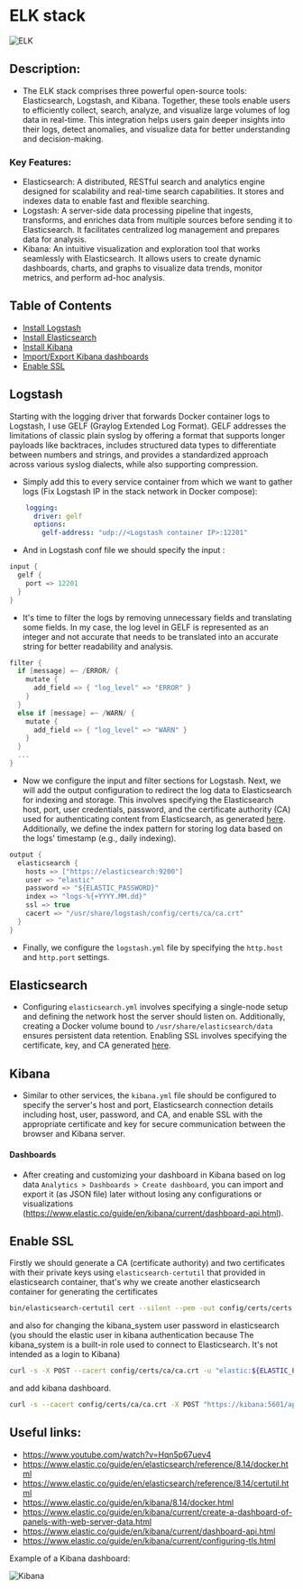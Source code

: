 # ELK stack

![ELK](./imgs/elk.png)

## Description: 
- The ELK stack comprises three powerful open-source tools: Elasticsearch, Logstash, and Kibana. Together, these tools enable users to efficiently collect, search, analyze, and visualize large volumes of log data in real-time. This integration helps users gain deeper insights into their logs, detect anomalies, and visualize data for better understanding and decision-making.
### Key Features:
- Elasticsearch: A distributed, RESTful search and analytics engine designed for scalability and real-time search capabilities. It stores and indexes data to enable fast and flexible searching.
- Logstash: A server-side data processing pipeline that ingests, transforms, and enriches data from multiple sources before sending it to Elasticsearch. It facilitates centralized log management and prepares data for analysis.
- Kibana: An intuitive visualization and exploration tool that works seamlessly with Elasticsearch. It allows users to create dynamic dashboards, charts, and graphs to visualize data trends, monitor metrics, and perform ad-hoc analysis.
## Table of Contents
- [Install Logstash](#Logstash)
- [Install Elasticsearch](#Elasticsearch)
- [Install Kibana](#Kibana)
- [Import/Export Kibana dashboards](#Dashboards)
- [Enable SSL](#Enable-SSL)

## Logstash
Starting with the logging driver that forwards Docker container logs to Logstash, I use GELF (Graylog Extended Log Format). GELF addresses the limitations of classic plain syslog by offering a format that supports longer payloads like backtraces, includes structured data types to differentiate between numbers and strings, and provides a standardized approach across various syslog dialects, while also supporting compression.
- Simply add this to every service container from which we want to gather logs (Fix Logstash IP in the stack network in Docker compose):
``` YAML
    logging:
      driver: gelf
      options:
        gelf-address: "udp://<Logstash container IP>:12201"
```
- And in Logstash conf file we should specify the input :
``` C
input {
  gelf {
    port => 12201
  }
}
```
- It's time to filter the logs by removing unnecessary fields and translating some fields. In my case, the log level in GELF is represented as an integer and not accurate that needs to be translated into an accurate string for better readability and analysis.
``` C
filter {
  if [message] =~ /ERROR/ {
    mutate {
      add_field => { "log_level" => "ERROR" }
    }
  }
  else if [message] =~ /WARN/ {
    mutate {
      add_field => { "log_level" => "WARN" }
    }
  }
  ...  
}

```
- Now we configure the input and filter sections for Logstash. Next, we will add the output configuration to redirect the log data to Elasticsearch for indexing and storage. This involves specifying the Elasticsearch host, port, user credentials, password, and the certificate authority (CA) used for authenticating content from Elasticsearch, as generated [here](#TLS/SSL). Additionally, we define the index pattern for storing log data based on the logs' timestamp (e.g., daily indexing).
``` C
output {
  elasticsearch {
    hosts => ["https://elasticsearch:9200"]
    user => "elastic"
    password => "${ELASTIC_PASSWORD}"
    index => "logs-%{+YYYY.MM.dd}"
    ssl => true
    cacert => "/usr/share/logstash/config/certs/ca/ca.crt"
  }
}
```
- Finally, we configure the `logstash.yml` file by specifying the `http.host` and `http.port` settings.
## Elasticsearch
- Configuring `elasticsearch.yml` involves specifying a single-node setup and defining the network host the server should listen on. Additionally, creating a Docker volume bound to `/usr/share/elasticsearch/data` ensures persistent data retention. Enabling SSL involves specifying the certificate, key, and CA generated [here](#TLS/SSL).
## Kibana
- Similar to other services, the `kibana.yml` file should be configured to specify the server's host and port, Elasticsearch connection details including host, user, password, and CA, and enable SSL with the appropriate certificate and key for secure communication between the browser and Kibana server.
#### Dashboards
- After creating and customizing your dashboard in Kibana based on log data `Analytics > Dashboards > Create dashboard`, you can import and export it (as JSON file) later without losing any configurations or visualizations (https://www.elastic.co/guide/en/kibana/current/dashboard-api.html).
## Enable SSL
Firstly we should generate a CA (certificate authority) and two certificates with their private keys using `elasticsearch-certutil` that provided in elasticsearch container, that's why we create another elasticsearch container for generating the certificates 
``` bash
bin/elasticsearch-certutil cert --silent --pem -out config/certs/certs.zip --in config/certs/instances.yml --ca-cert config/certs/ca/ca.crt --ca-key config/certs/ca/ca.key;
```
and also for changing the kibana_system user password in elasticsearch (you should the elastic user in kibana authentication because The kibana_system is a built-in role used to connect to Elasticsearch. It's not intended as a login to Kibana)
``` bash
curl -s -X POST --cacert config/certs/ca/ca.crt -u "elastic:${ELASTIC_PASSWORD}" -H "Content-Type: application/json" https://elasticsearch:9200/_security/user/kibana_system/_password -d "{\"password\":\"${KIBANA_PASSWORD}\"}"
```
and add kibana dashboard.
``` bash
curl -s --cacert config/certs/ca/ca.crt -X POST "https://kibana:5601/api/kibana/dashboards/import?exclude=logs-*" -H "Content-Type: application/json" -H "kbn-xsrf: true" -d @/usr/share/elasticsearch/dashboard1.json -u "elastic:${ELASTIC_PASSWORD}" 
```

## Useful links:
- https://www.youtube.com/watch?v=Hqn5p67uev4
- https://www.elastic.co/guide/en/elasticsearch/reference/8.14/docker.html
- https://www.elastic.co/guide/en/elasticsearch/reference/8.14/certutil.html
- https://www.elastic.co/guide/en/kibana/8.14/docker.html
- https://www.elastic.co/guide/en/kibana/current/create-a-dashboard-of-panels-with-web-server-data.html
- https://www.elastic.co/guide/en/kibana/current/dashboard-api.html
- https://www.elastic.co/guide/en/kibana/current/configuring-tls.html

Example of a Kibana dashboard:

![Kibana](./imgs/kibana.png)

